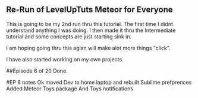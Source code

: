 ## Re-Run of LevelUpTuts Meteor for Everyone

This is going to be my 2nd run thru this tutorial.
The first time I didnt understand anything I was doing.
I then made it thru the Intermediate tutorial and some concepts are just starting sink in.

I am hoping going thru this agian will make alot more things "click".

I have also started working on my own projects.

##Episode 6 of 20 Done.


#EP 6 notes
Ok moved Dev to home laptop and rebuilt Sublime prefprences
Added Meteor Toys package
And Toys notifications